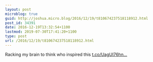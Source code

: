 ```yaml
---
layout: post
microblog: true
guid: http://joshua.micro.blog/2016/12/19/t810674237518118912.html
post_id: 34391
date: 2016-12-19T13:32:54+1100
lastmod: 2019-07-30T17:41:20+1100
type: post
url: /2016/12/19/t810674237518118912.html
---
```

Racking my brain to think who inspired this [t.co/UagUI76hn...](https://t.co/UagUI76hn7)
